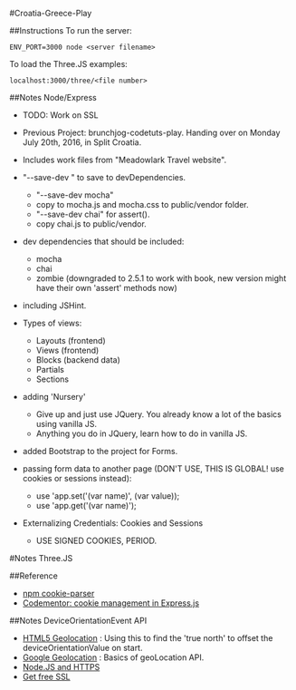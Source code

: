 #Croatia-Greece-Play

##Instructions
To run the server:

	ENV_PORT=3000 node <server filename> 
	
To load the Three.JS examples:

    localhost:3000/three/<file number>
	
##Notes Node/Express
- TODO: Work on SSL
- Previous Project: brunchjog-codetuts-play. Handing over on Monday July 20th, 2016, in Split Croatia.
- Includes work files from "Meadowlark Travel website".
- "--save-dev <package>" to save to devDependencies.
    - "--save-dev mocha"
    - copy to mocha.js and mocha.css to public/vendor folder.
    - "--save-dev chai" for assert().
    - copy chai.js to public/vendor.
- dev dependencies that should be included:
    - mocha
    - chai
    - zombie (downgraded to 2.5.1 to work with book, new version might have their own 'assert' methods now)
- including JSHint.
- Types of views:
    - Layouts (frontend)
    - Views (frontend)
    - Blocks (backend data)
    - Partials
    - Sections
- adding 'Nursery'
    - Give up and just use JQuery. You already know a lot of the basics using vanilla JS.
    - Anything you do in JQuery, learn how to do in vanilla JS.
- added Bootstrap to the project for Forms.

- passing form data to another page (DON'T USE, THIS IS GLOBAL! use cookies or sessions instead):
    - use 'app.set('(var name)', (var value));
    - use 'app.get('(var name)');
    
- Externalizing Credentials: Cookies and Sessions
    - USE SIGNED COOKIES, PERIOD.

#Notes Three.JS

##Reference
- [npm cookie-parser](https://www.npmjs.com/package/cookie-parser)
- [Codementor: cookie management in Express.js](https://www.codementor.io/nodejs/tutorial/cookie-management-in-express-js)

##Notes DeviceOrientationEvent API
- [HTML5 Geolocation](http://www.w3schools.com/html/html5_geolocation.asp) : Using this to find the 'true north' to offset the deviceOrientationValue on start.
- [Google Geolocation](https://developers.google.com/web/fundamentals/native-hardware/user-location/obtain-location?hl=en) : Basics of geoLocation API.
- [Node.JS and HTTPS](http://stackoverflow.com/questions/11744975/enabling-https-on-express-js)
- [Get free SSL](https://mobiforge.com/news-comment/no-https-then-bye-bye-geolocation-in-chrome-50)


